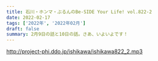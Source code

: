 ```yaml
---
title: 石川・ホンマ・ぶるんのBe-SIDE Your Life! vol.822-2
date: 2022-02-17
tags: ['2022年', '2022年02月']
draft: false
summary: 2月9日の話と10日の話。さあ、いよいよです！
---
```


http://project-phi.ddo.jp/ishikawa/ishikawa822_2.mp3
